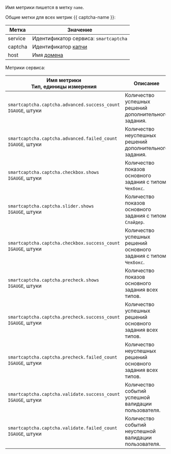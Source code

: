 Имя метрики пишется в метку `name`.

Общие метки для всех метрик {{ captcha-name }}:

| Метка | Значение |
| --- | --- |
service | Идентификатор сервиса: `smartcaptcha`
captcha | Идентификатор [капчи](../../../smartcaptcha/concepts/validation.md) |
host | Имя [домена](../../../smartcaptcha/concepts/domain-validation.md) |

Метрики сервиса:

| Имя метрики<br>Тип, единицы измерения | Описание |
| --- | --- |
| `smartcaptcha.captcha.advanced.success_count`<br>`IGAUGE`, штуки | Количество успешных решений дополнительного задания. |
| `smartcaptcha.captcha.advanced.failed_count`<br>`IGAUGE`, штуки | Количество неуспешных решений дополнительного задания. |
| `smartcaptcha.captcha.checkbox.shows`<br>`IGAUGE`, штуки | Количество показов основного задания с типом `Чекбокс`. |
| `smartcaptcha.captcha.slider.shows`<br>`IGAUGE`, штуки | Количество показов основного задания с типом `Слайдер`. |
| `smartcaptcha.captcha.checkbox.success_count`<br>`IGAUGE`, штуки | Количество успешных решений основного задания с типом `Чекбокс`. |
| `smartcaptcha.captcha.precheck.shows`<br>`IGAUGE`, штуки | Количество показов основного задания всех типов. |
| `smartcaptcha.captcha.precheck.success_count`<br>`IGAUGE`, штуки | Количество успешных решений основного задания всех типов. |
| `smartcaptcha.captcha.precheck.failed_count`<br>`IGAUGE`, штуки | Количество неуспешных решений основного задания всех типов. |
| `smartcaptcha.captcha.validate.success_count`<br>`IGAUGE`, штуки | Количество событий успешной валидации пользователя. |
| `smartcaptcha.captcha.validate.failed_count`<br>`IGAUGE`, штуки | Количество событий неуспешной валидации пользователя. |